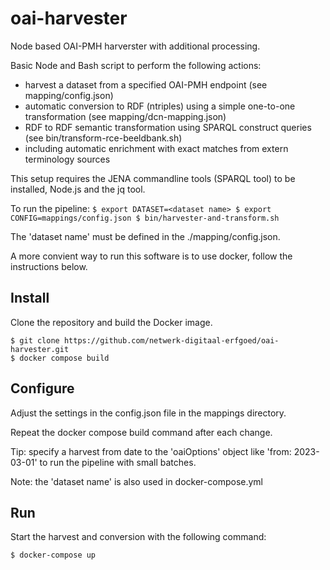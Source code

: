# oai-harvester

Node based OAI-PMH harverster with additional processing. 

Basic Node and Bash script to perform the following actions:

- harvest a dataset from a specified OAI-PMH endpoint (see mapping/config.json)
- automatic conversion to RDF (ntriples) using a simple one-to-one transformation (see mapping/dcn-mapping.json)
- RDF to RDF semantic transformation using SPARQL construct queries (see bin/transform-rce-beeldbank.sh)
- including automatic enrichment with exact matches from extern terminology sources

This setup requires the JENA commandline tools (SPARQL tool) to be installed, Node.js and the jq tool.

To run the pipeline:
``
$ export DATASET=<dataset name>
$ export CONFIG=mappings/config.json
$ bin/harvester-and-transform.sh 
``

The 'dataset name' must be defined in the ./mapping/config.json.

A more convient way to run this software is to use docker, follow the instructions below.

## Install
Clone the repository and build the Docker image.
```
$ git clone https://github.com/netwerk-digitaal-erfgoed/oai-harvester.git
$ docker compose build
```

## Configure

Adjust the settings in the config.json file in the mappings directory. 

Repeat the docker compose build command after each change. 

Tip: specify a harvest from date to the 'oaiOptions' object like 'from: 2023-03-01' to run the pipeline with small batches.

Note: the 'dataset name' is also used in docker-compose.yml

## Run
Start the harvest and conversion with the following command:
```
$ docker-compose up
```
